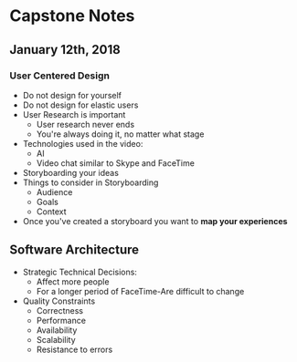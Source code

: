 # Capstone Notes

## January 12th, 2018

### User Centered Design

- Do not design for yourself
- Do not design for elastic users
- User Research is important
  - User research never ends
  - You're always doing it, no matter what stage
- Technologies used in the video:
  - AI
  - Video chat similar to Skype and FaceTime
- Storyboarding your ideas
- Things to consider in Storyboarding
  - Audience
  - Goals
  - Context
- Once you've created a storyboard you want to **map your experiences**

## Software Architecture

- Strategic Technical Decisions:
  - Affect more people
  - For a longer period of FaceTime-Are difficult to change
- Quality Constraints
  - Correctness
  - Performance
  - Availability
  - Scalability
  - Resistance to errors
